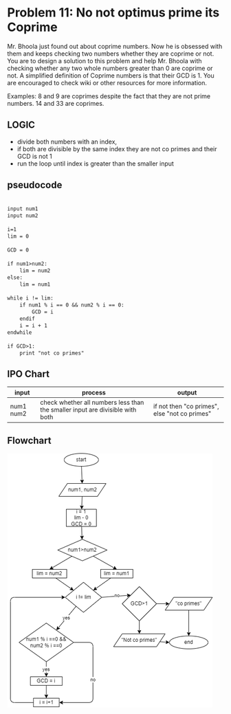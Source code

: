 # Problem 11: No not optimus prime its Coprime

Mr. Bhoola just found out about coprime numbers. Now he is obsessed with them and keeps checking two numbers whether they are coprime or not. You are to design a solution to this problem and help Mr. Bhoola with checking whether any two whole numbers greater than 0 are coprime or not.
A simplified definition of Coprime numbers is that their GCD is 1. You are encouraged to check wiki or other resources for more information.

Examples:
8 and 9 are coprimes despite the fact that they are not prime numbers.
14 and 33 are coprimes.

## LOGIC

- divide both numbers with an index,
- if both are divisible by the same index they are not co primes and their GCD is not 1
- run the loop until index is greater than the smaller input

## pseudocode

```pseudocode

input num1
input num2

i=1
lim = 0

GCD = 0

if num1>num2:
    lim = num2
else:
    lim = num1

while i != lim:
    if num1 % i == 0 && num2 % i == 0:
        GCD = i
    endif
    i = i + 1
endwhile

if GCD>1:
    print "not co primes"

```

## IPO Chart

|input|process|output|
|-|-|-|
|num1 num2| check whether all numbers less than the smaller input are divisible with both|if not then "co primes", else "not co primes"|

## Flowchart

![prob11](drawings/prob11.drawio.png)